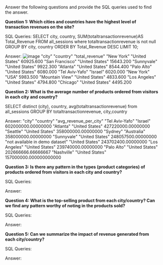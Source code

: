 Answer the following questions and provide the SQL queries used to find the answer.

    
**Question 1: Which cities and countries have the highest level of transaction revenues on the site?**


SQL Queries:
SELECT city, country, SUM(totaltransactionrevenue)AS Total_Revenue
FROM all_sessions where totaltransactionrevenue is not null
GROUP BY city, country
ORDER BY Total_Revenue DESC
LIMIT 10;



Answer: ![image](https://github.com/yflax/SQL-REPO-2/assets/127430738/87864f63-79bc-4e5c-ad0d-81386d3ef7fc)
"city"	"country"	"total_revenue"
"New York"	"United States"	60925.600
"San Francisco"	"United States"	15643.200
"Sunnyvale"	"United States"	9922.300
"Atlanta"	"United States"	8544.400
"Palo Alto"	"United States"	6080.000
"Tel Aviv-Yafo"	"Israel"	6020.000
"New York"	"USA"	5983.500
"Mountain View"	"United States"	4833.600
"Los Angeles"	"United States"	4794.800
"Chicago"	"United States"	4495.200





**Question 2: What is the average number of products ordered from visitors in each city and country?**


SELECT distinct (city), country,
avg(totaltransactionrevenue)
from all_sessions
GROUP BY totaltransactionrevenue, city,country


Answer:
"city"	"country"	"avg_revenue_per_city"
"Tel Aviv-Yafo"	"Israel"	602000000.00000000
"Atlanta"	"United States"	427220000.00000000
"Seattle"	"United States"	358000000.00000000
"Sydney"	"Australia"	358000000.00000000
"Sunnyvale"	"United States"	248057500.00000000
"not available in demo dataset"	"United States"	243702400.00000000
"Los Angeles"	"United States"	239740000.00000000
"Palo Alto"	"United States"	202666666.66666667
"Nashville"	"United States"	157000000.000000000000	




**Question 3: Is there any pattern in the types (product categories) of products ordered from visitors in each city and country?**


SQL Queries:



Answer:





**Question 4: What is the top-selling product from each city/country? Can we find any pattern worthy of noting in the products sold?**


SQL Queries:



Answer:





**Question 5: Can we summarize the impact of revenue generated from each city/country?**

SQL Queries:



Answer:







